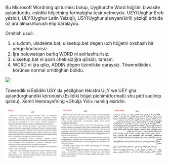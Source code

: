 Bu Microsoft Wordning qisturmisi bolup, Uyghurche Word höjjitini biwasite aylanduridu. eslidiki höjjetning formatigha tesir yetmeydu.
UEY(Uyghur Ereb yéziqi), ULY(Uyghur Latin Yeiziqi), USY(Uyghur slawyan(kiril) yéziqi) arisida oz ara almashturush élip baralaydu.

Ornitish usuli:
1. uls.dotm, ulsdelete.bat, ulssetup.bat dégen uch höjjetni oxshash bir yerge köchürisiz.
2. Ijra boluwatqan barliq WORD ni axirlashturisiz.
3. ulssetup.bat ni qosh chékisiz(ijra qilisiz). tamam.
4. WORD ni ijra qilip, ADDIN dégen tizimlikke qaraysiz. Töwendikidek körünse normal ornitilghan bolidu.

<p>
  <img src="./screenshot1.png"/>
</p>

Töwendikisi Eslidiki USY da yézilghan tékistni ULY we UEY gha aylandurghandiki körünüsh.(Eslidiki höjjet pichimi(formati) shu péti saqlinip qalidu).
Xemit Hemrayefning «Ghulja Yoli» namliq esiridin.
<p>
  <img src="./sample.png"/>
</p>
